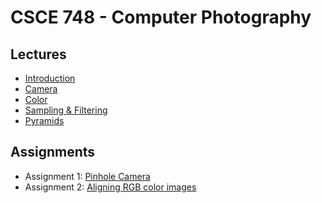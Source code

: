 # CSCE 748 - Computer Photography 

## Lectures
* [Introduction](./Slides/01_Introduction.pdf)
* [Camera](./Slides/02_Camera.pdf)
* [Color](./Slides/03_Color.pdf)
* [Sampling & Filtering](./Slides/04_Sampling&Filtering.pdf)
* [Pyramids](./Slides/05_Pyramids.pdf)

## Assignments
* Assignment 1: [Pinhole Camera](./Assignments/Assignment_01)
* Assignment 2: [Aligning RGB color images](./Assignments/Assignment_02)
